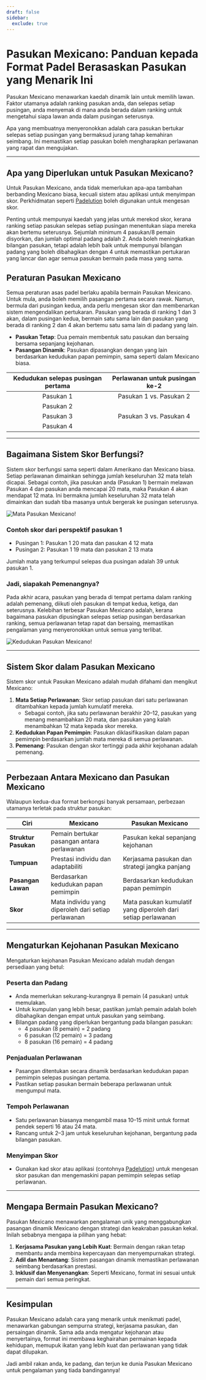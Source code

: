 ```yaml
---
draft: false
sidebar:
  exclude: true
---
```

# Pasukan Mexicano: Panduan kepada Format Padel Berasaskan Pasukan yang Menarik Ini

Pasukan Mexicano menawarkan kaedah dinamik lain untuk memilih lawan. Faktor utamanya adalah ranking pasukan anda, dan selepas setiap pusingan, anda menyemak di mana anda berada dalam ranking untuk mengetahui siapa lawan anda dalam pusingan seterusnya.

Apa yang membuatnya menyeronokkan adalah cara pasukan bertukar selepas setiap pusingan yang bermaksud jurang tahap kemahiran seimbang. Ini memastikan setiap pasukan boleh mengharapkan perlawanan yang rapat dan mengujakan.

---

## Apa yang Diperlukan untuk Pasukan Mexicano?

Untuk Pasukan Mexicano, anda tidak memerlukan apa-apa tambahan berbanding Mexicano biasa, kecuali sistem atau aplikasi untuk menyimpan skor. Perkhidmatan seperti [Padelution](https://www.padelution.com/americano) boleh digunakan untuk mengesan skor.

Penting untuk mempunyai kaedah yang jelas untuk merekod skor, kerana ranking setiap pasukan selepas setiap pusingan menentukan siapa mereka akan bertemu seterusnya. Sejumlah minimum 4 pasukan/8 pemain disyorkan, dan jumlah optimal padang adalah 2. Anda boleh meningkatkan bilangan pasukan, tetapi adalah lebih baik untuk mempunyai bilangan padang yang boleh dibahagikan dengan 4 untuk memastikan pertukaran yang lancar dan agar semua pasukan bermain pada masa yang sama.

## Peraturan Pasukan Mexicano

Semua peraturan asas padel berlaku apabila bermain Pasukan Mexicano. Untuk mula, anda boleh memilih pasangan pertama secara rawak. Namun, bermula dari pusingan kedua, anda perlu mengesan skor dan membenarkan sistem mengendalikan pertukaran. Pasukan yang berada di ranking 1 dan 3 akan, dalam pusingan kedua, bermain satu sama lain dan pasukan yang berada di ranking 2 dan 4 akan bertemu satu sama lain di padang yang lain.

- **Pasukan Tetap**: Dua pemain membentuk satu pasukan dan bersaing bersama sepanjang kejohanan.
- **Pasangan Dinamik**: Pasukan dipasangkan dengan yang lain berdasarkan kedudukan papan pemimpin, sama seperti dalam Mexicano biasa.

| Kedudukan selepas pusingan pertama | Perlawanan untuk pusingan ke-2 |
|:---------------------------------:|:-----------------------------:|
|            Pasukan 1              |   Pasukan 1 vs. Pasukan 2     |
|            Pasukan 2              |                               |
|            Pasukan 3              |   Pasukan 3 vs. Pasukan 4     |
|            Pasukan 4              |                               |

---

## Bagaimana Sistem Skor Berfungsi?

Sistem skor berfungsi sama seperti dalam Amerikano dan Mexicano biasa. Setiap perlawanan dimainkan sehingga jumlah keseluruhan 32 mata telah dicapai. Sebagai contoh, jika pasukan anda (Pasukan 1) bermain melawan Pasukan 4 dan pasukan anda mencapai 20 mata, maka Pasukan 4 akan mendapat 12 mata. Ini bermakna jumlah keseluruhan 32 mata telah dimainkan dan sudah tiba masanya untuk bergerak ke pusingan seterusnya.

![Mata Pasukan Mexicano!](/ms/images/team-mexicano-scores.png "Mata Pasukan Mexicano!")

### Contoh skor dari perspektif pasukan 1
- Pusingan 1: Pasukan 1 20 mata dan pasukan 4 12 mata
- Pusingan 2: Pasukan 1 19 mata dan pasukan 2 13 mata

Jumlah mata yang terkumpul selepas dua pusingan adalah 39 untuk pasukan 1.

### Jadi, siapakah Pemenangnya?
Pada akhir acara, pasukan yang berada di tempat pertama dalam ranking adalah pemenang, diikuti oleh pasukan di tempat kedua, ketiga, dan seterusnya. Kelebihan terbesar Pasukan Mexicano adalah, kerana bagaimana pasukan dipusingkan selepas setiap pusingan berdasarkan ranking, semua perlawanan tetap rapat dan bersaing, memastikan pengalaman yang menyeronokkan untuk semua yang terlibat.

![Kedudukan Pasukan Mexicano!](/ms/images/team-mexicano-standing.png "Kedudukan Pasukan Mexicano")

---

## Sistem Skor dalam Pasukan Mexicano

Sistem skor untuk Pasukan Mexicano adalah mudah difahami dan mengikut Mexicano:

1. **Mata Setiap Perlawanan**: Skor setiap pasukan dari satu perlawanan ditambahkan kepada jumlah kumulatif mereka.
   - Sebagai contoh, jika satu perlawanan berakhir 20–12, pasukan yang menang menambahkan 20 mata, dan pasukan yang kalah menambahkan 12 mata kepada skor mereka.
2. **Kedudukan Papan Pemimpin**: Pasukan diklasifikasikan dalam papan pemimpin berdasarkan jumlah mata mereka di semua perlawanan.
3. **Pemenang**: Pasukan dengan skor tertinggi pada akhir kejohanan adalah pemenang.

---

## Perbezaan Antara Mexicano dan Pasukan Mexicano

Walaupun kedua-dua format berkongsi banyak persamaan, perbezaan utamanya terletak pada struktur pasukan:

| **Ciri**                | **Mexicano**                                     | **Pasukan Mexicano**                              |
|-------------------------|-------------------------------------------------|---------------------------------------------------|
| **Struktur Pasukan**    | Pemain bertukar pasangan antara perlawanan      | Pasukan kekal sepanjang kejohanan                 |
| **Tumpuan**             | Prestasi individu dan adaptabiliti              | Kerjasama pasukan dan strategi jangka panjang     |
| **Pasangan Lawan**      | Berdasarkan kedudukan papan pemimpin            | Berdasarkan kedudukan papan pemimpin               |
| **Skor**                | Mata individu yang diperoleh dari setiap perlawanan | Mata pasukan kumulatif yang diperoleh dari setiap perlawanan |

---

## Mengaturkan Kejohanan Pasukan Mexicano

Mengaturkan kejohanan Pasukan Mexicano adalah mudah dengan persediaan yang betul:

### Peserta dan Padang
- Anda memerlukan sekurang-kurangnya 8 pemain (4 pasukan) untuk memulakan.
- Untuk kumpulan yang lebih besar, pastikan jumlah pemain adalah boleh dibahagikan dengan empat untuk pasukan yang seimbang.
- Bilangan padang yang diperlukan bergantung pada bilangan pasukan:
  - 4 pasukan (8 pemain) = 2 padang
  - 6 pasukan (12 pemain) = 3 padang
  - 8 pasukan (16 pemain) = 4 padang

### Penjadualan Perlawanan
- Pasangan ditentukan secara dinamik berdasarkan kedudukan papan pemimpin selepas pusingan pertama.
- Pastikan setiap pasukan bermain beberapa perlawanan untuk mengumpul mata.

### Tempoh Perlawanan
- Satu perlawanan biasanya mengambil masa 10–15 minit untuk format pendek seperti 16 atau 24 mata.
- Rancang untuk 2–3 jam untuk keseluruhan kejohanan, bergantung pada bilangan pasukan.

### Menyimpan Skor
- Gunakan kad skor atau aplikasi (contohnya [Padelution](https://www.padelution.com/americano)) untuk mengesan skor pasukan dan mengemaskini papan pemimpin selepas setiap perlawanan.

---

## Mengapa Bermain Pasukan Mexicano?

Pasukan Mexicano menawarkan pengalaman unik yang menggabungkan pasangan dinamik Mexicano dengan strategi dan keakraban pasukan kekal. Inilah sebabnya mengapa ia pilihan yang hebat:

1. **Kerjasama Pasukan yang Lebih Kuat**: Bermain dengan rakan tetap membantu anda membina kepercayaan dan menyempurnakan strategi.
2. **Adil dan Menantang**: Sistem pasangan dinamik memastikan perlawanan seimbang berdasarkan prestasi.
3. **Inklusif dan Menyenangkan**: Seperti Mexicano, format ini sesuai untuk pemain dari semua peringkat.

---

## Kesimpulan

Pasukan Mexicano adalah cara yang menarik untuk menikmati padel, menawarkan gabungan sempurna strategi, kerjasama pasukan, dan persaingan dinamik. Sama ada anda mengatur kejohanan atau menyertainya, format ini membawa keghairahan permainan kepada kehidupan, memupuk ikatan yang lebih kuat dan perlawanan yang tidak dapat dilupakan.

Jadi ambil rakan anda, ke padang, dan terjun ke dunia Pasukan Mexicano untuk pengalaman yang tiada bandingannya!